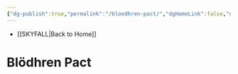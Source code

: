 ```yaml
---
{"dg-publish":true,"permalink":"/bloedhren-pact/","dgHomeLink":false,"dgPassFrontmatter":false}
---
```


- [[SKYFALL|Back to Home]]

# Blödhren Pact
